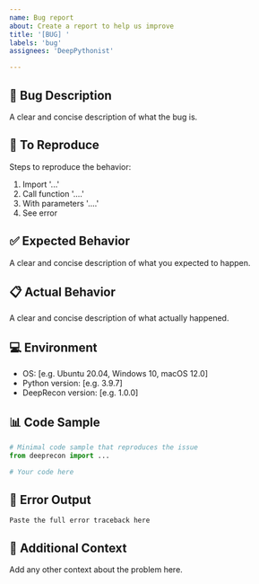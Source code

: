 ```yaml
---
name: Bug report
about: Create a report to help us improve
title: '[BUG] '
labels: 'bug'
assignees: 'DeepPythonist'

---
```


## 🐛 Bug Description
A clear and concise description of what the bug is.

## 🔄 To Reproduce
Steps to reproduce the behavior:
1. Import '...'
2. Call function '....'
3. With parameters '....'
4. See error

## ✅ Expected Behavior
A clear and concise description of what you expected to happen.

## 📋 Actual Behavior
A clear and concise description of what actually happened.

## 💻 Environment
- OS: [e.g. Ubuntu 20.04, Windows 10, macOS 12.0]
- Python version: [e.g. 3.9.7]
- DeepRecon version: [e.g. 1.0.0]

## 📊 Code Sample
```python
# Minimal code sample that reproduces the issue
from deeprecon import ...

# Your code here
```

## 📸 Error Output
```
Paste the full error traceback here
```

## 📝 Additional Context
Add any other context about the problem here. 